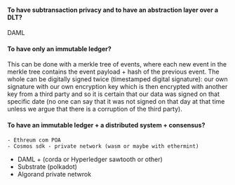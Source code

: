 #### To have subtransaction privacy and to have an abstraction layer over a DLT? 

DAML



#### To have only an immutable ledger?

 This can be done with a merkle tree of events, where each new event in the merkle tree contains the event payload + hash of the previous event.
 The whole can be digitally signed twice (timestamped digital signature): our own signature with our own encryption key which is then encrypted with 
 another key from a third party and so it is certain that our data was signed on that specific date (no one can say that it was not signed on 
 that day at that time unless we argue that there is a corruption of the third party).


#### To have an immutable ledger + a distributed system + consensus? 
	- Ethreum com POA
	- Cosmos sdk - private network (wasm or maybe with ethermint)
  - DAML + (corda or Hyperledger sawtooth or other)
  - Substrate (polkadot)
  - Algorand private netwrok

